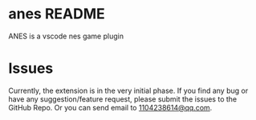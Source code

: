 # anes README

ANES is a vscode nes game plugin

# Issues

Currently, the extension is in the very initial phase. If you find any bug or have any suggestion/feature request, please submit the issues to the GitHub Repo. Or you can send email to 1104238614@qq.com.